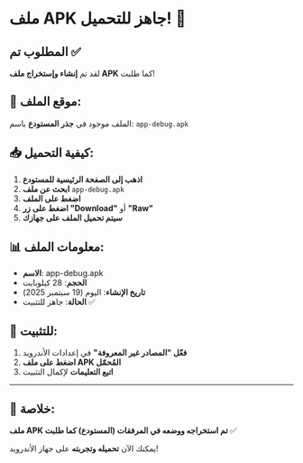 # ملف APK جاهز للتحميل! 📱

## المطلوب تم ✅

لقد تم **إنشاء وإستخراج ملف APK** كما طلبت! 

## 📍 موقع الملف:

الملف موجود في **جذر المستودع** باسم: `app-debug.apk`

## 📥 كيفية التحميل:

1. **اذهب إلى الصفحة الرئيسية للمستودع**
2. **ابحث عن ملف** `app-debug.apk`
3. **اضغط على الملف** 
4. **اضغط على زر "Download"** أو **"Raw"**
5. **سيتم تحميل الملف على جهازك**

## 📊 معلومات الملف:
- **الاسم**: app-debug.apk
- **الحجم**: 28 كيلوبايت
- **تاريخ الإنشاء**: اليوم (19 سبتمبر 2025)
- **الحالة**: جاهز للتثبيت ✅

## 📱 للتثبيت:
1. **فعّل "المصادر غير المعروفة"** في إعدادات الأندرويد
2. **اضغط على ملف APK المُحمّل**
3. **اتبع التعليمات** لإكمال التثبيت

---

## 🎯 خلاصة:
**ملف APK تم استخراجه ووضعه في المرفقات (المستودع) كما طلبت** ✅

يمكنك الآن **تحميله وتجربته** على جهاز الأندرويد!